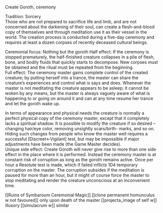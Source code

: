 Create Goroth,  ceremony

Tradition: Sorcery  
Those who are not prepared to sacrifice life and limb, and are not concerned about the darkening of their soul, can create a flesh-and-blood copy of themselves and through meditation use it as their vessel in the world. The creation process is conducted during a five-day ceremony and requires at least a dozen corpses of recently deceased cultural beings. 

Ceremonial focus: Nothing but the goroth 
Half effect: If the ceremony is stopped prematurely, the half-finished creature collapses in a pile of flesh, bone, and bodily fluids that quickly starts to decompose. New corpses must be obtained and the ritual must be repeated from the beginning.  
Full effect: The ceremony master gains complete control of the created creature; by putting herself into a trance, the master can share the creature’s experiences and control what is says and does. Whenever the master is not meditating the creature appears to be asleep; it cannot be woken by any means, but the master is always vaguely aware of what is happening to or going on around it and can at any time resume her trance and let the goroth wake up.

In terms of appearance and physical needs the creature is normally a perfect physical copy of the ceremony master, except that it completely lacks a spiritual shadow. It is possible to modify the creature if so desired – changing hair/eye color, removing unsightly scars/birth- marks, and so on. Hiding such changes from people who know the master well requires a successful [Discreet←Vigilant] test, but may   be impossible if major adjustments have been made (the Game Master decides).  
Unique side effect: Create Goroth will never give rise to more than one side effect in the place where it is performed. Instead the ceremony master is at constant risk of corruption as long as the goroth remains active. Once per hour a Resolute test is made, which if failed inflicts 1D4 temporary corruption on the master. The corruption subsides if the meditation is paused for more than an hour, but it might of course force the master to stop meditating and render the creature unconscious at an inconvenient time.

[[Ruins of Symbaroum Ceremonial Magic]]
[[clone permanent homunculus w not favoured]] only upon death of the master
[[projecta_image of self w]] illusory
[[simulacrum w]] similar